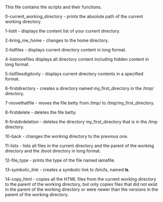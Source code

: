 This file contains the scripts and their functions.

0-current_working_directory - prints the absolute path of the current working directory.

1-listit - displays the content list of your current directory.

2-bring_me_home - changes to the home directory.

3-listfiles - displays current directory content in long format.

4-listmorefiles displays all directory content including hidden content in long format.

5-listfilesdigitonly - displays current directory contents in a specified format.

6-firstdirectory - creates a directory named my_first_directory in the /tmp/ directory.

7-movethatfile - moves the file betty from /tmp/ to /tmp/my_first_directory.

8-firstdelete - deletes the file betty.

9-firstdirdeletion - deletes the directory my_first_directory that is in the /tmp directory.

10-back - changes the working directory to the previous one.

11-lists - lists all files in the current directory and the parent of the working directory and the /boot directory in long format.

12-file_type - prints the type of the file named iamafile.

13-symbolic_link - creates a symbolic link to /bin/ls, named __ls__.

14-copy_html - copies all the HTML files from the current working directory to the parent of the working directory, but only copies files that did not exist in the parent of the working directory or were newer than the versions in the parent of the working directory.
